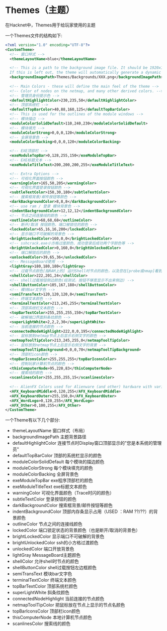 # Themes（主题）

在Hacknet中，Themes用于给玩家使用的主题

一个Themes文件的结构如下:
```xml
<?xml version="1.0" encoding="UTF-8"?>
<CustomTheme>
  <!-- 窗口样式 -->
  <themeLayoutName>blue</themeLayoutName>

  <!-- This is a path to the background image file. It should be 1920x1080, and a .jpg or .png file.
  If this is left out, the theme will automatically generate a dynamic background for the theme-->
  <backgroundImagePath>Themes/Backgrounds/XXX.png</backgroundImagePath>
  
  <!-- Main Colors - these will define the main feel of the theme -->
  <!-- Color of nodes on the netmap, and many other derived colors. -->
  <!-- 管理员身份提示色 -->
  <defaultHighlightColor>230,235,50</defaultHighlightColor>
  <!-- 顶部系统栏 -->
  <defaultTopBarColor>40,88,160,125</defaultTopBarColor>
  <!-- This is used for the outlines of the module windows -->
  <!-- 模块描边 -->
  <moduleColorSolidDefault>110,240,230</moduleColorSolidDefault>
  <!-- 模块填充 -->
  <moduleColorStrong>0,0,0,120</moduleColorStrong>
  <!-- 全屏背景色 -->
  <moduleColorBacking>0,0,0,120</moduleColorBacking>

  <!-- EXE顶部栏 -->
  <exeModuleTopBar>0,128,255,150</exeModuleTopBar>
  <!-- EXE标题文本 -->
  <exeModuleTitleText>200,200,200,255</exeModuleTitleText>

  <!-- Extra Options -->
  <!-- 可视化界面按钮颜色 -->
  <warningColor>165,50,205</warningColor>
  <!-- 可视化界面登录按钮颜色 -->
  <subtleTextColor>150,30,180</subtleTextColor>
  <!-- 搜索框背景/邮件按钮等颜色 -->
  <darkBackgroundColor>8,8,8</darkBackgroundColor>
  <!-- use ram / 登录 模块背景色 -->
  <indentBackgroundColor>12,12,12</indentBackgroundColor>
  <!-- 节点之间连接线的颜色 -->
  <outlineColor>68,68,68</outlineColor>
  <!-- 断开/取消 按钮颜色、端口被锁住的颜色 -->
  <lockedColor>65,16,16,200</lockedColor>
  <!-- 显示端口不可破解的背景色 -->
  <brightLockedColor>160,0,0</brightLockedColor>
  <!-- sshcrack.exe小方格过度颜色、成功登录后成功两个字颜色等 -->
  <brightUnlockedColor>0,160,0</brightUnlockedColor>
  <!-- 端口解锁后的颜色 -->
  <unlockedColor>39,65,36</unlockedColor>
  <!-- MessageBoard使用 -->
  <lightGray>180,180,180</lightGray>
  <!-- 过载节点颜色[指RAM上的] 运行Shell时节点的颜色，以及您在[probe或nmap]看到的[检测到代理]和[检测到防火墙]的颜色 -->
  <shellColor>222,201,24</shellColor>
  <!-- shell过载按钮侧边颜色(经测试，按钮不够宽显示不出来侧边) -->
  <shellButtonColor>105,167,188</shellButtonColor>
  <!-- 模块bar文字色 -->
  <semiTransText>120,120,120,0</semiTransText>
  <!-- 终端文本颜色 -->
  <terminalTextColor>213,245,255</terminalTextColor>
  <!-- 顶部系统栏文本颜色 -->
  <topBarTextColor>255,255,255,150</topBarTextColor>
  <!-- 破解端口界面斜条纹颜色 -->
  <superLightWhite>2,2,2,30</superLightWhite>
  <!-- 当前连接的节点颜色 -->
  <connectedNodeHighlight>222,0,0,195</connectedNodeHighlight>
  <!-- 鼠标放到netmap节点上后显示右侧文字的颜色 -->
  <netmapToolTipColor>213,245,255,0</netmapToolTipColor>
  <!-- 鼠标放到netmap节点上后显示右侧文字的背景 -->
  <netmapToolTipBackground>0,0,0,70</netmapToolTipBackground>
  <!-- 顶部栏icon颜色 -->
  <topBarIconsColor>255,255,255</topBarIconsColor>
  <!-- 控制玩家计算机节点的颜色 -->
  <thisComputerNode>95,220,83</thisComputerNode>
  <!-- 搜索线的颜色 -->
  <scanlinesColor>255,255,255,15</scanlinesColor>
  
  <!-- AlienFX Colors used for Alienware (and other) hardware with variable LED lights that Hacknet can set dynamically -->
  <AFX_KeyboardMiddle>0,120,255</AFX_KeyboardMiddle>
  <AFX_KeyboardOuter>255,150,0</AFX_KeyboardOuter>
  <AFX_WordLogo>0,120,255</AFX_WordLogo>
  <AFX_Other>0,100,255</AFX_Other>
</CustomTheme>
```
一个Theme有以下几个部分:
- themeLayoutName 窗口样式（布局）
- backgroundImagePath 主题背景路径
- defaultHighlightColor 连接节点时Display窗口顶部显示的"您是本系统的管理员"
- defaultTopBarColor 顶部的系统栏显示的颜色
- moduleColorSolidDefault 每个模块的描边颜色
- moduleColorStrong 每个模块填充的颜色
- moduleColorBacking 全屏背景色
- exeModuleTopBar exe程序顶部栏的颜色
- exeModuleTitleText exe标题文本颜色
- warningColor 可视化界面颜色（Trace时闪的颜色）
- subtleTextColor 登录按钮的颜色
- darkBackgroundColor 搜索框背景/邮件按钮等颜色
- indentBackgroundColor 顶部内存条显示占用（USED ：RAM ??/??）的背景颜色
- outlineColor 节点之间的连接线颜色
- lockedColor 端口锁定状态的背景颜色（也是断开/取消的背景色）
- brightLockedColor 显示端口不可破解的背景色
- brightUnlockedColor ssh的小方格过渡颜色
- unlockedColor 端口开放背景色
- lightGray MessageBoard主题颜色
- shellColor 允许shell时节点的颜色
- shellButtonColor shell过载按钮左边框颜色
- semiTransText 模块bar文字色
- terminalTextColor 终端文本颜色
- topBarTextColor 顶部系统栏颜色
- superLightWhite 斜条纹颜色
- connectedNodeHighlight 当前连接的节点颜色
- netmapToolTipColor 把鼠标放在节点上显示的节点名颜色
- topBarIconsColor 顶部栏icon颜色
- thisComputerNode 本地计算机节点颜色
- scanlinesColor 搜索线的颜色
